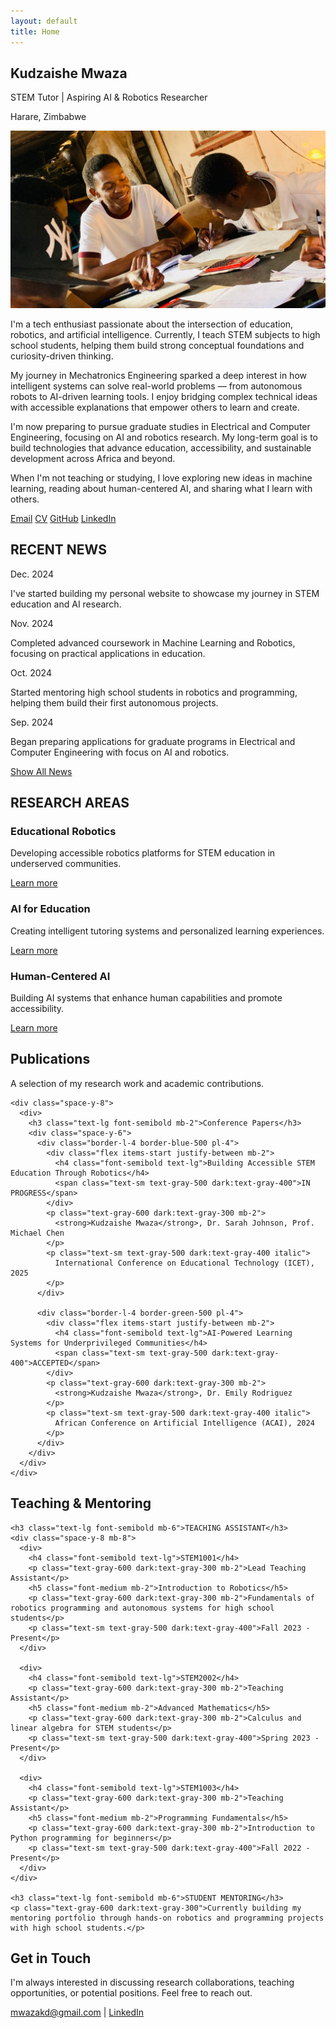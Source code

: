 ```yaml
---
layout: default
title: Home
---
```


<!-- Hero Section - Exact jerrygao.me layout -->
<section class="max-w-4xl mx-auto px-4 pt-8 pb-16">
  <!-- Name and Title -->
  <div class="text-center mb-8">
    <h1 class="text-4xl font-bold mb-2">Kudzaishe Mwaza</h1>
    <p class="text-xl text-gray-600 dark:text-gray-300 mb-2">STEM Tutor | Aspiring AI & Robotics Researcher</p>
    <p class="text-gray-500 dark:text-gray-400">Harare, Zimbabwe</p>
  </div>
  
  <!-- About Section with Image - jerrygao.me style -->
  <div class="flex flex-col lg:flex-row items-start gap-8 mb-16">
    <div class="flex-shrink-0">
      <img src="/assets/images/tutor5.jpg" alt="Kudzaishe Mwaza" class="w-48 h-48 rounded-lg shadow-lg object-cover">
    </div>
    <div class="flex-1">
      <p class="text-lg leading-relaxed mb-4">
        I'm a tech enthusiast passionate about the intersection of education, robotics, and artificial intelligence. Currently, I teach STEM subjects to high school students, helping them build strong conceptual foundations and curiosity-driven thinking.
      </p>
      <p class="text-lg leading-relaxed mb-4">
        My journey in Mechatronics Engineering sparked a deep interest in how intelligent systems can solve real-world problems — from autonomous robots to AI-driven learning tools. I enjoy bridging complex technical ideas with accessible explanations that empower others to learn and create.
      </p>
      <p class="text-lg leading-relaxed mb-4">
        I'm now preparing to pursue graduate studies in Electrical and Computer Engineering, focusing on AI and robotics research. My long-term goal is to build technologies that advance education, accessibility, and sustainable development across Africa and beyond.
      </p>
      <p class="text-lg leading-relaxed">
        When I'm not teaching or studying, I love exploring new ideas in machine learning, reading about human-centered AI, and sharing what I learn with others.
      </p>
    </div>
  </div>
  
  <!-- Social Links - jerrygao.me style with extra spacing -->
  <div class="text-center mb-20 mt-12">
    <div class="flex justify-center space-x-6">
      <a href="mailto:mwazakd@gmail.com" class="text-gray-600 hover:text-gray-900 dark:text-gray-300 dark:hover:text-white transition">Email</a>
      <a href="/assets/mwazakd_cv.pdf" class="text-gray-600 hover:text-gray-900 dark:text-gray-300 dark:hover:text-white transition">CV</a>
      <a href="https://github.com/mwazakd" class="text-gray-600 hover:text-gray-900 dark:text-gray-300 dark:hover:text-white transition">GitHub</a>
      <a href="https://www.linkedin.com/in/kudzaishe-mwaza-3630a42a2" class="text-gray-600 hover:text-gray-900 dark:text-gray-300 dark:hover:text-white transition">LinkedIn</a>
    </div>
  </div>
</section>

<!-- Recent News Section -->
<section class="bg-gray-50 dark:bg-gray-800 py-16">
  <div class="max-w-4xl mx-auto px-4">
    <h2 class="text-2xl font-bold mb-8">RECENT NEWS</h2>
    <div class="space-y-6">
      <div class="flex items-start gap-4">
        <span class="text-sm text-gray-500 dark:text-gray-400 font-mono whitespace-nowrap">Dec. 2024</span>
        <p class="text-gray-700 dark:text-gray-300">I've started building my personal website to showcase my journey in STEM education and AI research.</p>
      </div>
      <div class="flex items-start gap-4">
        <span class="text-sm text-gray-500 dark:text-gray-400 font-mono whitespace-nowrap">Nov. 2024</span>
        <p class="text-gray-700 dark:text-gray-300">Completed advanced coursework in Machine Learning and Robotics, focusing on practical applications in education.</p>
      </div>
      <div class="flex items-start gap-4">
        <span class="text-sm text-gray-500 dark:text-gray-400 font-mono whitespace-nowrap">Oct. 2024</span>
        <p class="text-gray-700 dark:text-gray-300">Started mentoring high school students in robotics and programming, helping them build their first autonomous projects.</p>
      </div>
      <div class="flex items-start gap-4">
        <span class="text-sm text-gray-500 dark:text-gray-400 font-mono whitespace-nowrap">Sep. 2024</span>
        <p class="text-gray-700 dark:text-gray-300">Began preparing applications for graduate programs in Electrical and Computer Engineering with focus on AI and robotics.</p>
      </div>
    </div>
    <div class="mt-6">
      <a href="#" class="text-blue-600 hover:text-blue-800 dark:text-blue-400 dark:hover:text-blue-300">Show All News</a>
    </div>
  </div>
</section>

<!-- Research Areas Section -->
<section class="py-16">
  <div class="max-w-4xl mx-auto px-4">
    <h2 class="text-2xl font-bold mb-8">RESEARCH AREAS</h2>
    <div class="grid md:grid-cols-3 gap-8">
      <div class="text-center">
        <h3 class="text-lg font-semibold mb-4">Educational Robotics</h3>
        <p class="text-gray-600 dark:text-gray-300 mb-4">Developing accessible robotics platforms for STEM education in underserved communities.</p>
        <a href="/research" class="text-blue-600 hover:text-blue-800 dark:text-blue-400 dark:hover:text-blue-300">Learn more</a>
      </div>
      <div class="text-center">
        <h3 class="text-lg font-semibold mb-4">AI for Education</h3>
        <p class="text-gray-600 dark:text-gray-300 mb-4">Creating intelligent tutoring systems and personalized learning experiences.</p>
        <a href="/research" class="text-blue-600 hover:text-blue-800 dark:text-blue-400 dark:hover:text-blue-300">Learn more</a>
      </div>
      <div class="text-center">
        <h3 class="text-lg font-semibold mb-4">Human-Centered AI</h3>
        <p class="text-gray-600 dark:text-gray-300 mb-4">Building AI systems that enhance human capabilities and promote accessibility.</p>
        <a href="/research" class="text-blue-600 hover:text-blue-800 dark:text-blue-400 dark:hover:text-blue-300">Learn more</a>
      </div>
    </div>
  </div>
</section>

<!-- Publications Section - jerrygao.me style -->
<section class="bg-gray-50 dark:bg-gray-800 py-16">
  <div class="max-w-4xl mx-auto px-4">
    <h2 class="text-2xl font-bold mb-8">Publications</h2>
    <p class="text-gray-600 dark:text-gray-300 mb-8">A selection of my research work and academic contributions.</p>
    
    <div class="space-y-8">
      <div>
        <h3 class="text-lg font-semibold mb-2">Conference Papers</h3>
        <div class="space-y-6">
          <div class="border-l-4 border-blue-500 pl-4">
            <div class="flex items-start justify-between mb-2">
              <h4 class="font-semibold text-lg">Building Accessible STEM Education Through Robotics</h4>
              <span class="text-sm text-gray-500 dark:text-gray-400">IN PROGRESS</span>
            </div>
            <p class="text-gray-600 dark:text-gray-300 mb-2">
              <strong>Kudzaishe Mwaza</strong>, Dr. Sarah Johnson, Prof. Michael Chen
            </p>
            <p class="text-sm text-gray-500 dark:text-gray-400 italic">
              International Conference on Educational Technology (ICET), 2025
            </p>
          </div>
          
          <div class="border-l-4 border-green-500 pl-4">
            <div class="flex items-start justify-between mb-2">
              <h4 class="font-semibold text-lg">AI-Powered Learning Systems for Underprivileged Communities</h4>
              <span class="text-sm text-gray-500 dark:text-gray-400">ACCEPTED</span>
            </div>
            <p class="text-gray-600 dark:text-gray-300 mb-2">
              <strong>Kudzaishe Mwaza</strong>, Dr. Emily Rodriguez
            </p>
            <p class="text-sm text-gray-500 dark:text-gray-400 italic">
              African Conference on Artificial Intelligence (ACAI), 2024
            </p>
          </div>
        </div>
      </div>
    </div>
  </div>
</section>

<!-- Teaching Section - jerrygao.me style -->
<section class="py-16">
  <div class="max-w-4xl mx-auto px-4">
    <h2 class="text-2xl font-bold mb-8">Teaching & Mentoring</h2>
    
    <h3 class="text-lg font-semibold mb-6">TEACHING ASSISTANT</h3>
    <div class="space-y-8 mb-8">
      <div>
        <h4 class="font-semibold text-lg">STEM1001</h4>
        <p class="text-gray-600 dark:text-gray-300 mb-2">Lead Teaching Assistant</p>
        <h5 class="font-medium mb-2">Introduction to Robotics</h5>
        <p class="text-gray-600 dark:text-gray-300 mb-2">Fundamentals of robotics programming and autonomous systems for high school students</p>
        <p class="text-sm text-gray-500 dark:text-gray-400">Fall 2023 - Present</p>
      </div>
      
      <div>
        <h4 class="font-semibold text-lg">STEM2002</h4>
        <p class="text-gray-600 dark:text-gray-300 mb-2">Teaching Assistant</p>
        <h5 class="font-medium mb-2">Advanced Mathematics</h5>
        <p class="text-gray-600 dark:text-gray-300 mb-2">Calculus and linear algebra for STEM students</p>
        <p class="text-sm text-gray-500 dark:text-gray-400">Spring 2023 - Present</p>
      </div>
      
      <div>
        <h4 class="font-semibold text-lg">STEM1003</h4>
        <p class="text-gray-600 dark:text-gray-300 mb-2">Teaching Assistant</p>
        <h5 class="font-medium mb-2">Programming Fundamentals</h5>
        <p class="text-gray-600 dark:text-gray-300 mb-2">Introduction to Python programming for beginners</p>
        <p class="text-sm text-gray-500 dark:text-gray-400">Fall 2022 - Present</p>
      </div>
    </div>
    
    <h3 class="text-lg font-semibold mb-6">STUDENT MENTORING</h3>
    <p class="text-gray-600 dark:text-gray-300">Currently building my mentoring portfolio through hands-on robotics and programming projects with high school students.</p>
  </div>
</section>

<!-- Get in Touch Section - jerrygao.me style -->
<section id="contact" class="bg-gray-50 dark:bg-gray-800 py-16">
  <div class="max-w-4xl mx-auto px-4 text-center">
    <h2 class="text-2xl font-bold mb-8">Get in Touch</h2>
    <p class="text-lg text-gray-600 dark:text-gray-300 mb-8">
      I'm always interested in discussing research collaborations, teaching opportunities, or potential positions. Feel free to reach out.
    </p>
    <div class="flex justify-center space-x-6">
      <a href="mailto:mwazakd@gmail.com" class="text-blue-600 hover:text-blue-800 dark:text-blue-400 dark:hover:text-blue-300">mwazakd@gmail.com</a>
      <span class="text-gray-400">|</span>
      <a href="https://www.linkedin.com/in/kudzaishe-mwaza-3630a42a2" class="text-blue-600 hover:text-blue-800 dark:text-blue-400 dark:hover:text-blue-300">LinkedIn</a>
    </div>
  </div>
</section>
